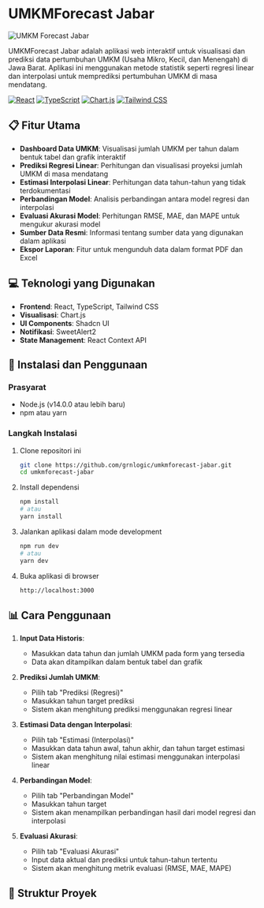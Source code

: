 # UMKMForecast Jabar

![UMKM Forecast Jabar](/public/banner.png)

UMKMForecast Jabar adalah aplikasi web interaktif untuk visualisasi dan prediksi data pertumbuhan UMKM (Usaha Mikro, Kecil, dan Menengah) di Jawa Barat. Aplikasi ini menggunakan metode statistik seperti regresi linear dan interpolasi untuk memprediksi pertumbuhan UMKM di masa mendatang.

[![React](https://img.shields.io/badge/React-61DAFB?style=for-the-badge&logo=react&logoColor=black)](https://reactjs.org/)
[![TypeScript](https://img.shields.io/badge/TypeScript-3178C6?style=for-the-badge&logo=typescript&logoColor=white)](https://www.typescriptlang.org/)
[![Chart.js](https://img.shields.io/badge/Chart.js-FF6384?style=for-the-badge&logo=chart.js&logoColor=white)](https://www.chartjs.org/)
[![Tailwind CSS](https://img.shields.io/badge/Tailwind_CSS-38B2AC?style=for-the-badge&logo=tailwind-css&logoColor=white)](https://tailwindcss.com/)

## 📋 Fitur Utama

- **Dashboard Data UMKM**: Visualisasi jumlah UMKM per tahun dalam bentuk tabel dan grafik interaktif
- **Prediksi Regresi Linear**: Perhitungan dan visualisasi proyeksi jumlah UMKM di masa mendatang
- **Estimasi Interpolasi Linear**: Perhitungan data tahun-tahun yang tidak terdokumentasi
- **Perbandingan Model**: Analisis perbandingan antara model regresi dan interpolasi
- **Evaluasi Akurasi Model**: Perhitungan RMSE, MAE, dan MAPE untuk mengukur akurasi model
- **Sumber Data Resmi**: Informasi tentang sumber data yang digunakan dalam aplikasi
- **Ekspor Laporan**: Fitur untuk mengunduh data dalam format PDF dan Excel

## 💻 Teknologi yang Digunakan

- **Frontend**: React, TypeScript, Tailwind CSS
- **Visualisasi**: Chart.js
- **UI Components**: Shadcn UI
- **Notifikasi**: SweetAlert2
- **State Management**: React Context API

## 🚀 Instalasi dan Penggunaan

### Prasyarat

- Node.js (v14.0.0 atau lebih baru)
- npm atau yarn

### Langkah Instalasi

1. Clone repositori ini

   ```bash
   git clone https://github.com/grnlogic/umkmforecast-jabar.git
   cd umkmforecast-jabar
   ```

2. Install dependensi

   ```bash
   npm install
   # atau
   yarn install
   ```

3. Jalankan aplikasi dalam mode development

   ```bash
   npm run dev
   # atau
   yarn dev
   ```

4. Buka aplikasi di browser
   ```
   http://localhost:3000
   ```

## 📊 Cara Penggunaan

1. **Input Data Historis**:

   - Masukkan data tahun dan jumlah UMKM pada form yang tersedia
   - Data akan ditampilkan dalam bentuk tabel dan grafik

2. **Prediksi Jumlah UMKM**:

   - Pilih tab "Prediksi (Regresi)"
   - Masukkan tahun target prediksi
   - Sistem akan menghitung prediksi menggunakan regresi linear

3. **Estimasi Data dengan Interpolasi**:

   - Pilih tab "Estimasi (Interpolasi)"
   - Masukkan data tahun awal, tahun akhir, dan tahun target estimasi
   - Sistem akan menghitung nilai estimasi menggunakan interpolasi linear

4. **Perbandingan Model**:

   - Pilih tab "Perbandingan Model"
   - Masukkan tahun target
   - Sistem akan menampilkan perbandingan hasil dari model regresi dan interpolasi

5. **Evaluasi Akurasi**:
   - Pilih tab "Evaluasi Akurasi"
   - Input data aktual dan prediksi untuk tahun-tahun tertentu
   - Sistem akan menghitung metrik evaluasi (RMSE, MAE, MAPE)

## 📁 Struktur Proyek
